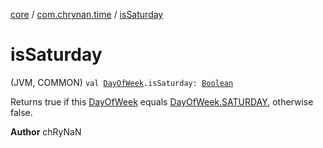 [core](../index.md) / [com.chrynan.time](index.md) / [isSaturday](./is-saturday.md)

# isSaturday

(JVM, COMMON) `val `[`DayOfWeek`](-day-of-week/index.md)`.isSaturday: `[`Boolean`](https://kotlinlang.org/api/latest/jvm/stdlib/kotlin/-boolean/index.html)

Returns true if this [DayOfWeek](-day-of-week/index.md) equals [DayOfWeek.SATURDAY](-day-of-week/-s-a-t-u-r-d-a-y.md), otherwise false.

**Author**
chRyNaN

